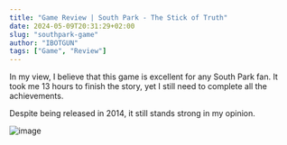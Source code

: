 ```yaml
---
title: "Game Review | South Park - The Stick of Truth" 
date: 2024-05-09T20:31:29+02:00
slug: "southpark-game"
author: "IBOTGUN"
tags: ["Game", "Review"]
---
```

In my view, I believe that this game is excellent for any South Park fan. 
It took me 13 hours to finish the story, yet I still need to complete all the achievements. 

Despite being released in 2014, it still stands strong in my opinion.

![image](../../../images/southpark-game.png)